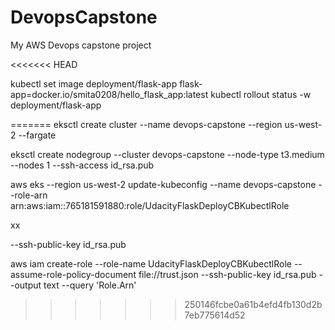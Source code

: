 # DevopsCapstone
My AWS Devops capstone project

<<<<<<< HEAD



kubectl set image deployment/flask-app flask-app=docker.io/smita0208/hello_flask_app:latest
kubectl rollout status -w deployment/flask-app

=======
eksctl create cluster --name devops-capstone --region us-west-2 --fargate

eksctl create nodegroup --cluster devops-capstone --node-type t3.medium --nodes 1 --ssh-access id_rsa.pub

aws eks --region us-west-2 update-kubeconfig --name devops-capstone --role-arn arn:aws:iam::765181591880:role/UdacityFlaskDeployCBKubectlRole

xx

--ssh-public-key id_rsa.pub

aws iam create-role --role-name UdacityFlaskDeployCBKubectlRole --assume-role-policy-document file://trust.json --ssh-public-key id_rsa.pub --output text --query 'Role.Arn'
>>>>>>> 250146fcbe0a61b4efd4fb130d2b7eb775614d52
